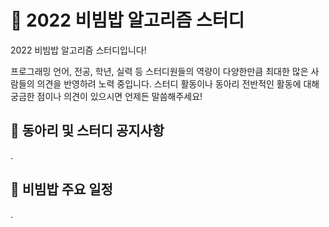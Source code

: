# 🔅 2022 비빔밥 알고리즘 스터디

2022 비빔밥 알고리즘 스터디입니다!

프로그래밍 언어, 전공, 학년, 실력 등 스터디원들의 역량이 다양한만큼 최대한 많은 사람들의 의견을 반영하려 노력 중입니다.
스터디 활동이나 동아리 전반적인 활동에 대해 궁금한 점이나 의견이 있으시면 언제든 말씀해주세요!
 
## :triangular_flag_on_post: 동아리 및 스터디 공지사항

.

## :calendar: 비빔밥 주요 일정

.
